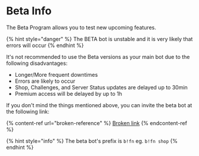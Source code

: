 # Beta Info

The Beta Program allows you to test new upcoming features.

{% hint style="danger" %}
The BETA bot is unstable and it is very likely that errors will occur
{% endhint %}

It's not recommended to use the Beta versions as your main bot due to the following disadvantages:

* Longer/More frequent downtimes
* Errors are likely to occur
* Shop, Challenges, and Server Status updates are delayed up to 30min
* Premium access will be delayed by up to 1h

If you don't mind the things mentioned above, you can invite the beta bot at the following link:

{% content-ref url="broken-reference" %}
[Broken link](broken-reference)
{% endcontent-ref %}

{% hint style="info" %}
The beta bot's prefix is `b!fn` eg. `b!fn shop`
{% endhint %}
